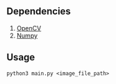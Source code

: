 ## Dependencies
1. [OpenCV](http://opencv.org/downloads.html)
2. [Numpy](http://www.numpy.org/)

## Usage

`python3 main.py <image_file_path>`

